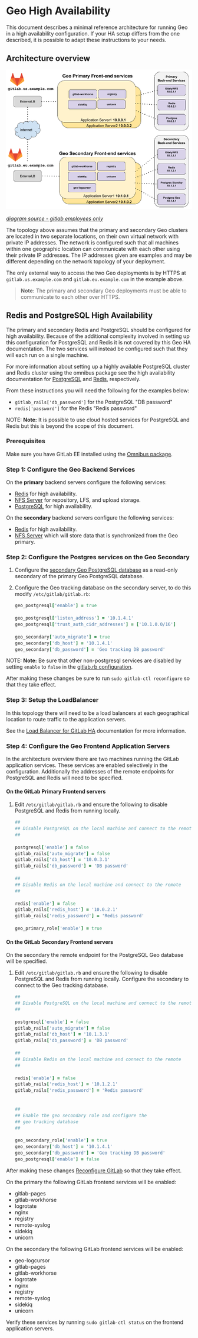 # Geo High Availability

This document describes a minimal reference architecture for running Geo
in a high availability configuration. If your HA setup differs from the one
described, it is possible to adapt these instructions to your needs.

## Architecture overview

![Geo HA Diagram](../../img/high_availability/geo-ha-diagram.png)

_[diagram source - gitlab employees only][diagram-source]_

The topology above assumes that the primary and secondary Geo clusters
are located in two separate locations, on their own virtual network
with private IP addresses. The network is configured such that all machines within
one geographic location can communicate with each other using their private IP addresses.
The IP addresses given are examples and may be different depending on the
network topology of your deployment.

The only external way to access the two Geo deployments is by HTTPS at
`gitlab.us.example.com` and `gitlab.eu.example.com` in the example above.

> **Note:** The primary and secondary Geo deployments must be able to
  communicate to each other over HTTPS.

## Redis and PostgreSQL High Availability

The primary and secondary Redis and PostgreSQL should be configured
for high availability.  Because of the additional complexity involved
in setting up this configuration for PostgreSQL and Redis
it is not covered by this Geo HA documentation.
The two services will instead be configured such that
they will each run on a single machine.

For more information about setting up a highly available PostgreSQL cluster and Redis cluster using the omnibus package see the high availability documentation for
[PostgreSQL][postgresql-ha] and [Redis][redis-ha], respectively.

From these instructions you will need the following for the examples below:
* `gitlab_rails['db_password']` for the PostgreSQL "DB password"
* `redis['password']` for the Redis "Redis password"

NOTE: **Note:**
It is possible to use cloud hosted services for PostgreSQL and Redis but this is beyond the scope of this document.

### Prerequisites

Make sure you have GitLab EE installed using the
[Omnibus package](https://about.gitlab.com/installation).


### Step 1: Configure the Geo Backend Services

On the **primary** backend servers configure the following services:

* [Redis][redis-ha] for high availability.
* [NFS Server][nfs-ha] for repository, LFS, and upload storage.
* [PostgreSQL][postgresql-ha] for high availability.

On the **secondary** backend servers configure the following services:

* [Redis][redis-ha] for high availability.
* [NFS Server][nfs-ha] which will store data that is synchronized from the Geo primary.

### Step 2: Configure the Postgres services on the Geo Secondary

1. Configure the [secondary Geo PostgreSQL database][database]
 as a read-only secondary of the primary Geo PostgreSQL database.

1. Configure the Geo tracking database on the secondary server, to do this modify `/etc/gitlab/gitlab.rb`:

    ```ruby
    geo_postgresql['enable'] = true

    geo_postgresql['listen_address'] = '10.1.4.1'
    geo_postgresql['trust_auth_cidr_addresses'] = ['10.1.0.0/16']

    geo_secondary['auto_migrate'] = true
    geo_secondary['db_host'] = '10.1.4.1'
    geo_secondary['db_password'] = 'Geo tracking DB password'
    ```

NOTE: **Note:**
Be sure that other non-postgresql services are disabled by setting `enable` to `false` in
the [gitlab.rb configuration][gitlab-rb-template].

After making these changes be sure to run `sudo gitlab-ctl reconfigure` so that they take effect.

### Step 3: Setup the LoadBalancer

In this topology there will need to be a load balancers at each geographical location
to route traffic to the application servers.

See the [Load Balancer for GitLab HA][load-balancer-ha]
documentation for more information.

### Step 4: Configure the Geo Frontend Application Servers

In the architecture overview there are two machines running the GitLab application
services.  These services are enabled selectively in the configuration. Additionally
the addresses of the remote endpoints for PostgreSQL and Redis will need to be specified.

#### On the GitLab Primary Frontend servers

1. Edit `/etc/gitlab/gitlab.rb` and ensure the following to disable PostgreSQL and Redis from running locally.

    ```ruby
    ##
    ## Disable PostgreSQL on the local machine and connect to the remote
    ##

    postgresql['enable'] = false
    gitlab_rails['auto_migrate'] = false
    gitlab_rails['db_host'] = '10.0.3.1'
    gitlab_rails['db_password'] = 'DB password'

    ##
    ## Disable Redis on the local machine and connect to the remote
    ##

    redis['enable'] = false
    gitlab_rails['redis_host'] = '10.0.2.1'
    gitlab_rails['redis_password'] = 'Redis password'

    geo_primary_role['enable'] = true
    ```

#### On the GitLab Secondary Frontend servers

On the secondary the remote endpoint for the PostgreSQL Geo database will
be specified.

1. Edit `/etc/gitlab/gitlab.rb` and ensure the following to disable PostgreSQL and 
   Redis from running locally. Configure the secondary to connect to the Geo tracking database.


    ```ruby
    ##
    ## Disable PostgreSQL on the local machine and connect to the remote
    ##

    postgresql['enable'] = false
    gitlab_rails['auto_migrate'] = false
    gitlab_rails['db_host'] = '10.1.3.1'
    gitlab_rails['db_password'] = 'DB password'

    ##
    ## Disable Redis on the local machine and connect to the remote
    ##

    redis['enable'] = false
    gitlab_rails['redis_host'] = '10.1.2.1'
    gitlab_rails['redis_password'] = 'Redis password'


    ##
    ## Enable the geo secondary role and configure the
    ## geo tracking database
    ##

    geo_secondary_role['enable'] = true
    geo_secondary['db_host'] = '10.1.4.1'
    geo_secondary['db_password'] = 'Geo tracking DB password'
    geo_postgresql['enable'] = false
    ```


After making these changes [Reconfigure GitLab][gitlab-reconfigure] so that they take effect.

On the primary the following GitLab frontend services will be enabled:

* gitlab-pages
* gitlab-workhorse
* logrotate
* nginx
* registry
* remote-syslog
* sidekiq
* unicorn

On the secondary the following GitLab frontend services will be enabled:

* geo-logcursor
* gitlab-pages
* gitlab-workhorse
* logrotate
* nginx
* registry
* remote-syslog
* sidekiq
* unicorn

Verify these services by running `sudo gitlab-ctl status` on the frontend
application servers.

[diagram-source]: https://docs.google.com/drawings/d/1z0VlizKiLNXVVVaERFwgsIOuEgjcUqDTWPdQYsE7Z4c/edit
[gitlab-reconfigure]: ../../restart_gitlab.md#omnibus-gitlab-reconfigure
[redis-ha]: ../../high_availability/redis.md
[postgresql-ha]: ../../high_availability/database.md
[nfs-ha]: ../../high_availability/nfs.md
[load-balancer-ha]: ../../high_availability/load_balancer.md
[database]: database.md
[gitlab-rb-template]: https://gitlab.com/gitlab-org/omnibus-gitlab/blob/master/files/gitlab-config-template/gitlab.rb.template
